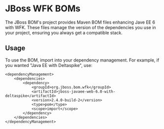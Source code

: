 JBoss WFK BOMs
===============

The JBoss BOM's project provides Maven BOM files enhancing Jave EE 6 with WFK. These files manage the version of the dependencies you use in your project, ensuring you always get a compatible stack.

Usage
-----

To use the BOM, import into your dependency management. For example, if you wanted "Java EE with Deltaspike", use:

    <dependencyManagement>    
        <dependencies>
            <dependency>
                <groupId>org.jboss.bom.wfk</groupId>
                <artifactId>jboss-javaee-web-6.0-with-deltaspike</artifactId>
                <version>2.4.0-build-2</version>
                <type>pom</type>
                <scope>import</scope>
            </dependency>
        </dependencies>
    </dependencyManagement>
